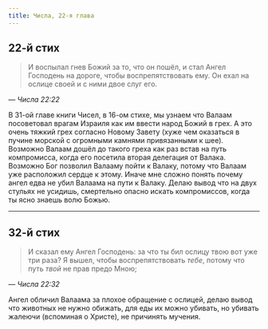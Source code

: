 ```yaml
---
title: Числа, 22-я глава
---
```


## 22-й стих

> И воспылал гнев Божий за то, что он пошёл, и стал Ангел Господень на дороге, чтобы воспрепятствовать ему.
> Он ехал на ослице своей и с ними двое слуг его.

— <cite>Числа&nbsp;22:22</cite>

В 31-ой главе книги Чисел, в 16-ом стихе, мы узнаем что Валаам посоветовал врагам Израиля как им ввести народ Божий в грех.
А это очень тяжкий грех согласно Новому Завету (хуже чем оказаться в пучине морской с огромными камнями привязанными к шее).
Возможно Валаам дошёл до такого греха как раз встав на путь компромисса, когда его посетила вторая делегация от Валака.
Возможно Бог позволил Валааму пойти к Валаку, потому что Валаам уже расположил сердце к этому. Иначе мне сложно понять почему
ангел едва не убил Валаама на пути к Валаку. Делаю вывод что на двух стульях не усидишь, смертельно опасно искать компромиссов,
когда ты ясно знаешь волю Божью.

***

## 32-й стих

> И сказал ему Ангел Господень: за что ты бил ослицу твою вот уже три раза? Я вышел, чтобы воспрепятствовать _тебе_, потому что путь _твой_ не
> прав предо Мною;

— <cite>Числа&nbsp;22:32</cite>

Ангел обличил Валаама за плохое обращение с ослицей, делаю вывод что животных не нужно обижать, для еды их можно убивать, но убивать жалеючи
(вспоминая о Христе), не причинять мучения.
